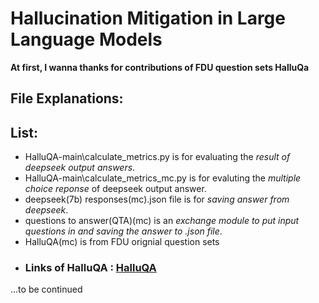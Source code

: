# Hallucination Mitigation in Large Language Models
**At first, I wanna thanks for contributions of FDU question sets HalluQa**

## File Explanations:
## List:
- HalluQA-main\calculate_metrics.py is for evaluating the *result of deepseek output answers*.
- HalluQA-main\calculate_metrics_mc.py is for evaluting the *multiple choice reponse* of deepseek output answer.
- deepseek(7b) responses(mc).json file is for *saving answer from deepseek*.
- questions to answer(QTA)(mc) is an *exchange module to put input questions in and saving the answer to .json file*.
- HalluQA(mc) is from FDU orignial question sets
- ### Links of HalluQA : [HalluQA](https://github.com/OpenMOSS/HalluQA)
 
...to be continued
